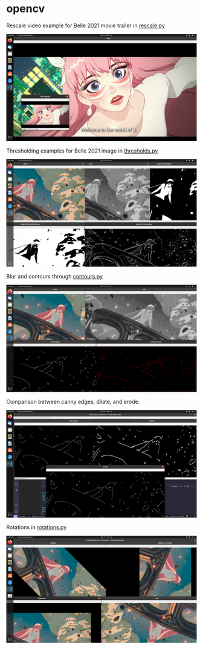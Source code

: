 # opencv

Rescale video example for Belle 2021 movie trailer in [rescale.py](https://github.com/verneh/opencv/blob/main/rescale.py)

![Rescaled Belle](https://github.com/verneh/opencv/blob/main/images/rescale.png)

Thresholding examples for Belle 2021 image in [thresholds.py](https://github.com/verneh/opencv/blob/main/thresholds.py)

![Example Thresholds](https://github.com/verneh/opencv/blob/main/images/thresholds.png)

Blur and contours through [contours.py](https://github.com/verneh/opencv/blob/main/contours.py)

![Example Blur](https://github.com/verneh/opencv/blob/main/images/contours.png)

Comparison between canny edges, dilate, and erode.

![Example Canny](https://github.com/verneh/opencv/blob/main/images/canny.png)

Rotations in [rotations.py](https://github.com/verneh/opencv/blob/main/transformations.py)

![Rotations](https://github.com/verneh/opencv/blob/main/images/rotation.png)
